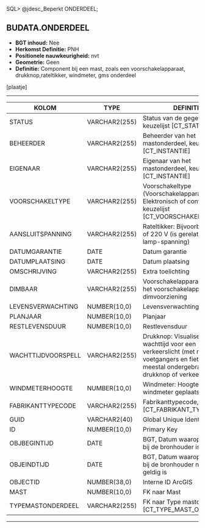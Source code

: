 ﻿SQL> @jdesc_Beperkt ONDERDEEL;

## BUDATA.ONDERDEEL


* __BGT inhoud:__ Nee
* __Herkomst Definitie:__ PNH
* __Positionele nauwkeurigheid:__ nvt
* __Geometrie:__ Geen
* __Definitie:__ Component bij een mast, zoals een voorschakelapparaat, drukknop,rateltikker, windmeter, gms onderdeel


[plaatje]

***

|KOLOM                           	|TYPE          	|DEFINITIE|
|------                          	|----          	|-----    |
|STATUS                          	|VARCHAR2(255) 	|Status van de gegevens, keuzelijst [CT_STATUS]|
|BEHEERDER                       	|VARCHAR2(255) 	|Beheerder van het mastonderdeel, keuzelijst [CT_INSTANTIE]|
|EIGENAAR                        	|VARCHAR2(255) 	|Eigenaar van het mastonderdeel, keuzelijst [CT_INSTANTIE]|
|VOORSCHAKELTYPE                 	|VARCHAR2(255) 	|Voorschakeltype (Voorschakelapparaat: Elektronisch of conventioneel), keuzelijst [CT_VOORSCHAKELTYPE]|
|AANSLUITSPANNING                	|VARCHAR2(255) 	|Rateltikker: Bijvoorbeeld 40V of 220 V (is gerelateerd aan de lamp-spanning)|
|DATUMGARANTIE                   	|DATE          	|Datum garantie|
|DATUMPLAATSING                  	|DATE          	|Datum plaatsing|
|OMSCHRIJVING                    	|VARCHAR2(255) 	|Extra toelichting|
|DIMBAAR                         	|VARCHAR2(255) 	|Voorschakelapparaat: Bevat het voorschakelapparaat een dimvoorziening|
|LEVENSVERWACHTING               	|NUMBER(10,0)  	|Levensverwachting|
|PLANJAAR                        	|NUMBER(10,0)  	|Planjaar|
|RESTLEVENSDUUR                  	|NUMBER(10,0)  	|Restlevensduur|
|WACHTTIJDVOORSPELL              	|VARCHAR2(255) 	|Drukknop: Visualiseert de wachttijd voor een verkeerslicht (met name voor voetgangers en fietsers), meestal ondergebracht in drukknop of verkeerslicht|
|WINDMETERHOOGTE                 	|NUMBER(10,0)  	|Windmeter: Hoogte waarop de windmeter geplaatst (m)|
|FABRIKANTTYPECODE               	|VARCHAR2(255) 	|Fabrikanttypecode, keuzelijst [CT_FABRIKANT_TYPECODE]|
|GUID                            	|VARCHAR2(40)  	|Global Unique Identifier|
|ID                              	|NUMBER(10,0)  	|Primary Key|
|OBJBEGINTIJD                    	|DATE          	|BGT, Datum waarop het object bij de bronhouder is ontstaan|
|OBJEINDTIJD                     	|DATE          	|BGT, Datum waarop het object bij de bronhouder niet meer geldig is|
|OBJECTID                        	|NUMBER(38,0)   |Interne ID ArcGIS|
|MAST                            	|NUMBER(10,0)  	|FK naar Mast|
|TYPEMASTONDERDEEL               	|VARCHAR2(255) 	|FK naar Type mastonderdeel [CT_TYPE_MAST_ONDERDEEL]|


***
